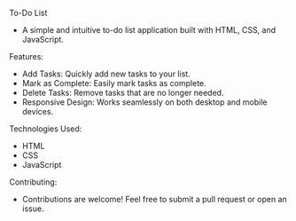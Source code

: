 To-Do List
- A simple and intuitive to-do list application built with HTML, CSS, and JavaScript.

Features:
- Add Tasks: Quickly add new tasks to your list.
- Mark as Complete: Easily mark tasks as complete.
- Delete Tasks: Remove tasks that are no longer needed.
- Responsive Design: Works seamlessly on both desktop and mobile devices.

Technologies Used:
- HTML
- CSS
- JavaScript

Contributing:
- Contributions are welcome! Feel free to submit a pull request or open an issue.
